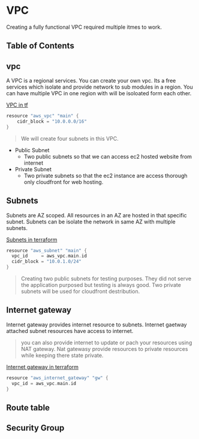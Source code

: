 # VPC

Creating a fully functional VPC required multiple itmes to work.
## Table of Contents


## vpc
A VPC is a regional services. You can create your own vpc. Its a free services which isolate and provide network to sub modules in a region. You can have multiple VPC in one region with will be isoloated form each other.

[VPC in tf](https://registry.terraform.io/providers/hashicorp/aws/latest/docs/resources/vpc#cidr_block)

```go
resource "aws_vpc" "main" {
    cidr_block = "10.0.0.0/16"
}
```
> We will create four subnets in this VPC.
 - Public Subnet
    * Two public subnets so that we can access ec2 hosted website from  internet
 - Private Subnet 
    * Two private subnets so that the ec2 instance are access thorough only cloudfront for web hosting.

## Subnets

Subnets are AZ scoped. All resources in an AZ are hosted in that specific subnet. Subnets can be isolate the network in same AZ with multiple subnets.

[Subnets in terraform](https://registry.terraform.io/providers/hashicorp/aws/latest/docs/resources/subnet)

```go
resource "aws_subnet" "main" {
  vpc_id     = aws_vpc.main.id
  cidr_block = "10.0.1.0/24"
}

```

 > Creating two public subnets for testing purposes. They did not serve the application purposed but testing is always good.
 > Two private subnets will be used for cloudfront destribution. 

## Internet gateway

Internet gateway provides internet resource to subnets. Internet gaetway attached subnet resources have access to internet. 

> you can also provide internet to update or pach your resources using NAT gateway. Nat gatewasy provide resources to private resources while keeping there state private.

[Internet gateway in terraform](https://registry.terraform.io/providers/hashicorp/aws/latest/docs/resources/internet_gateway)

```go
resource "aws_internet_gateway" "gw" {
  vpc_id = aws_vpc.main.id
}
```

## Route table

## Security Group